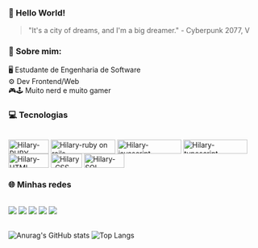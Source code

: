 ### 👋 Hello World! 

> "It's a city of dreams, and I'm a big dreamer." - Cyberpunk 2077, V

### 🚀 Sobre mim:

   🖥 Estudante de Engenharia de Software     
   ⚙  Dev Frontend/Web                                           
   🎮🕹   Muito nerd e muito gamer

### 💻 Tecnologias

<div style="display: inline_block"><br>
  <img align="center" alt="Hilary-RUBY" height="28" width="80" src="https://img.shields.io/badge/Ruby-CC342D?style=for-the-badge&logo=ruby&logoColor=white">
  <img align="center" alt="Hilary-ruby on rails" height="28" width="128" src="https://img.shields.io/badge/Ruby_on_Rails-CC0000?style=for-the-badge&logo=ruby-on-rails&logoColor=white">
  <img align="center" alt="Hilary-javascript" height="28" width="127" src="https://img.shields.io/badge/JavaScript-323330?style=for-the-badge&logo=javascript&logoColor=F7DF1E">
  <img align="center" alt="Hilary-typescript" height="28" width="127" src="https://img.shields.io/badge/TypeScript-007ACC?style=for-the-badge&logo=typescript&logoColor=white">
  <img align="center" alt="Hilary-HTML" height="28" width="80" src="https://img.shields.io/badge/HTML-239120?style=for-the-badge&logo=html5&logoColor=white">
   <img align="center" alt="Hilary-CSS" height="28" width="62" src="https://img.shields.io/badge/CSS-239120?&style=for-the-badge&logo=css3&logoColor=white">
   <img align="center" alt="Hilary-SQL" height="28" width="80" src="https://img.shields.io/badge/MySQL-00000F?style=for-the-badge&logo=mysql&logoColor=white">
</div>

### 🌐 Minhas redes

<div> 
  <div style="display: inline_block"><br>
  <a href="https://instagram.com/hilarysantiag" target="_blank"><img src="https://img.shields.io/badge/-Instagram-%23E4405F?style=for-the-badge&logo=instagram&logoColor=white" target="_blank"></a>
  <a href="https://www.linkedin.com/in/hilarysantiag" target="_blank"><img src="https://img.shields.io/badge/-LinkedIn-%230077B5?style=for-the-badge&logo=linkedin&logoColor=white" target="_blank"></a>
  <a href="https://linktr.ee/hilarysantiag" target="_blank"><img src="https://img.shields.io/badge/linktree-39E09B?style=for-the-badge&logo=linktree&logoColor=white" target="_blank"></a> 
  <a href="" target="_blank"><img src="https://img.shields.io/badge/Discord-7289DA?style=for-the-badge&logo=discord&logoColor=white"_blank"></a>
  <a href="" target="_blank"><img src="https://img.shields.io/badge/Twitch-9146FF?style=for-the-badge&logo=twitch&logoColor=white"></a>
</div>

##
![Anurag's GitHub stats](https://github-readme-stats.vercel.app/api?username=hilarysantiag&show_icons=true&theme=onedark) ![Top Langs](https://github-readme-stats.vercel.app/api/top-langs/?username=hilarysantiag&hide_progress=true&theme=onedark)


